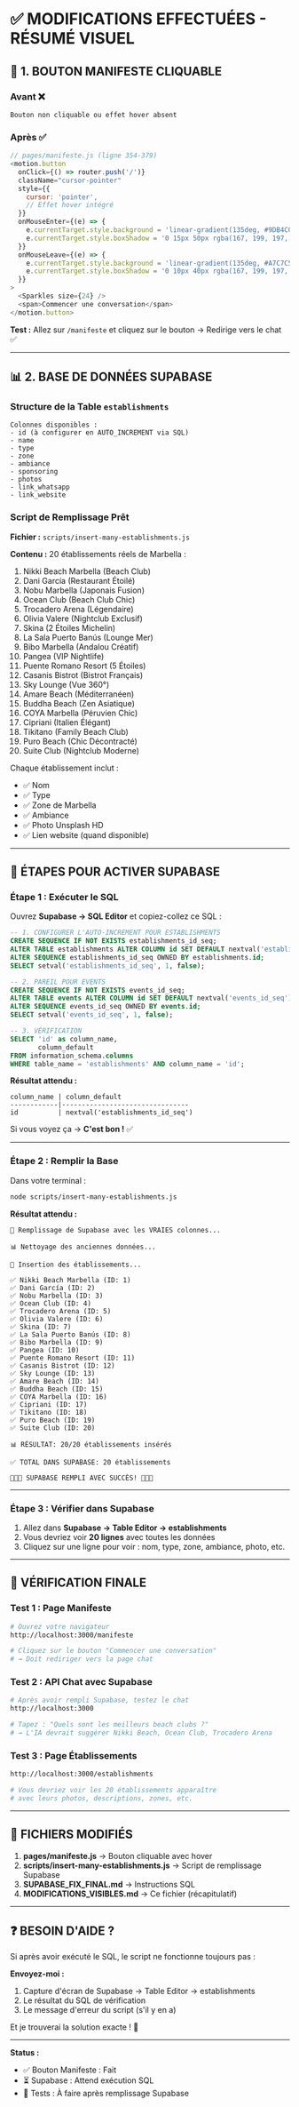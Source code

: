 # ✅ MODIFICATIONS EFFECTUÉES - RÉSUMÉ VISUEL

## 🎯 1. BOUTON MANIFESTE CLIQUABLE

### Avant ❌
```
Bouton non cliquable ou effet hover absent
```

### Après ✅
```javascript
// pages/manifeste.js (ligne 354-379)
<motion.button
  onClick={() => router.push('/')}
  className="cursor-pointer"
  style={{
    cursor: 'pointer',
    // Effet hover intégré
  }}
  onMouseEnter={(e) => {
    e.currentTarget.style.background = 'linear-gradient(135deg, #9DB4C0, #8CA0A8)'
    e.currentTarget.style.boxShadow = '0 15px 50px rgba(167, 199, 197, 0.6)'
  }}
  onMouseLeave={(e) => {
    e.currentTarget.style.background = 'linear-gradient(135deg, #A7C7C5, #9DB4C0)'
    e.currentTarget.style.boxShadow = '0 10px 40px rgba(167, 199, 197, 0.4)'
  }}
>
  <Sparkles size={24} />
  <span>Commencer une conversation</span>
</motion.button>
```

**Test :** Allez sur `/manifeste` et cliquez sur le bouton → Redirige vers le chat ✅

---

## 📊 2. BASE DE DONNÉES SUPABASE

### Structure de la Table `establishments`
```
Colonnes disponibles :
- id (à configurer en AUTO_INCREMENT via SQL)
- name
- type
- zone
- ambiance
- sponsoring
- photos
- link_whatsapp
- link_website
```

### Script de Remplissage Prêt
**Fichier :** `scripts/insert-many-establishments.js`

**Contenu :** 20 établissements réels de Marbella :
1. Nikki Beach Marbella (Beach Club)
2. Dani García (Restaurant Étoilé)
3. Nobu Marbella (Japonais Fusion)
4. Ocean Club (Beach Club Chic)
5. Trocadero Arena (Légendaire)
6. Olivia Valere (Nightclub Exclusif)
7. Skina (2 Étoiles Michelin)
8. La Sala Puerto Banús (Lounge Mer)
9. Bibo Marbella (Andalou Créatif)
10. Pangea (VIP Nightlife)
11. Puente Romano Resort (5 Étoiles)
12. Casanis Bistrot (Bistrot Français)
13. Sky Lounge (Vue 360°)
14. Amare Beach (Méditerranéen)
15. Buddha Beach (Zen Asiatique)
16. COYA Marbella (Péruvien Chic)
17. Cipriani (Italien Élégant)
18. Tikitano (Family Beach Club)
19. Puro Beach (Chic Décontracté)
20. Suite Club (Nightclub Moderne)

Chaque établissement inclut :
- ✅ Nom
- ✅ Type
- ✅ Zone de Marbella
- ✅ Ambiance
- ✅ Photo Unsplash HD
- ✅ Lien website (quand disponible)

---

## 🚀 ÉTAPES POUR ACTIVER SUPABASE

### Étape 1 : Exécuter le SQL
Ouvrez **Supabase → SQL Editor** et copiez-collez ce SQL :

```sql
-- 1. CONFIGURER L'AUTO-INCREMENT POUR ESTABLISHMENTS
CREATE SEQUENCE IF NOT EXISTS establishments_id_seq;
ALTER TABLE establishments ALTER COLUMN id SET DEFAULT nextval('establishments_id_seq');
ALTER SEQUENCE establishments_id_seq OWNED BY establishments.id;
SELECT setval('establishments_id_seq', 1, false);

-- 2. PAREIL POUR EVENTS
CREATE SEQUENCE IF NOT EXISTS events_id_seq;
ALTER TABLE events ALTER COLUMN id SET DEFAULT nextval('events_id_seq');
ALTER SEQUENCE events_id_seq OWNED BY events.id;
SELECT setval('events_id_seq', 1, false);

-- 3. VÉRIFICATION
SELECT 'id' as column_name, 
       column_default 
FROM information_schema.columns 
WHERE table_name = 'establishments' AND column_name = 'id';
```

**Résultat attendu :**
```
column_name | column_default
------------|--------------------------------
id          | nextval('establishments_id_seq')
```

Si vous voyez ça → **C'est bon !** ✅

---

### Étape 2 : Remplir la Base
Dans votre terminal :

```bash
node scripts/insert-many-establishments.js
```

**Résultat attendu :**
```
🚀 Remplissage de Supabase avec les VRAIES colonnes...

📊 Nettoyage des anciennes données...

📍 Insertion des établissements...

✅ Nikki Beach Marbella (ID: 1)
✅ Dani García (ID: 2)
✅ Nobu Marbella (ID: 3)
✅ Ocean Club (ID: 4)
✅ Trocadero Arena (ID: 5)
✅ Olivia Valere (ID: 6)
✅ Skina (ID: 7)
✅ La Sala Puerto Banús (ID: 8)
✅ Bibo Marbella (ID: 9)
✅ Pangea (ID: 10)
✅ Puente Romano Resort (ID: 11)
✅ Casanis Bistrot (ID: 12)
✅ Sky Lounge (ID: 13)
✅ Amare Beach (ID: 14)
✅ Buddha Beach (ID: 15)
✅ COYA Marbella (ID: 16)
✅ Cipriani (ID: 17)
✅ Tikitano (ID: 18)
✅ Puro Beach (ID: 19)
✅ Suite Club (ID: 20)

📊 RÉSULTAT: 20/20 établissements insérés

✅ TOTAL DANS SUPABASE: 20 établissements

🎉🎉🎉 SUPABASE REMPLI AVEC SUCCÈS! 🎉🎉🎉
```

---

### Étape 3 : Vérifier dans Supabase
1. Allez dans **Supabase → Table Editor → establishments**
2. Vous devriez voir **20 lignes** avec toutes les données
3. Cliquez sur une ligne pour voir : nom, type, zone, ambiance, photo, etc.

---

## 🎯 VÉRIFICATION FINALE

### Test 1 : Page Manifeste
```bash
# Ouvrez votre navigateur
http://localhost:3000/manifeste

# Cliquez sur le bouton "Commencer une conversation"
# → Doit rediriger vers la page chat
```

### Test 2 : API Chat avec Supabase
```bash
# Après avoir rempli Supabase, testez le chat
http://localhost:3000

# Tapez : "Quels sont les meilleurs beach clubs ?"
# → L'IA devrait suggérer Nikki Beach, Ocean Club, Trocadero Arena
```

### Test 3 : Page Établissements
```bash
http://localhost:3000/establishments

# Vous devriez voir les 20 établissements apparaître
# avec leurs photos, descriptions, zones, etc.
```

---

## 📁 FICHIERS MODIFIÉS

1. **pages/manifeste.js** → Bouton cliquable avec hover
2. **scripts/insert-many-establishments.js** → Script de remplissage Supabase
3. **SUPABASE_FIX_FINAL.md** → Instructions SQL
4. **MODIFICATIONS_VISIBLES.md** → Ce fichier (récapitulatif)

---

## ❓ BESOIN D'AIDE ?

Si après avoir exécuté le SQL, le script ne fonctionne toujours pas :

**Envoyez-moi :**
1. Capture d'écran de Supabase → Table Editor → establishments
2. Le résultat du SQL de vérification
3. Le message d'erreur du script (s'il y en a)

Et je trouverai la solution exacte ! 🚀

---

**Status :** 
- ✅ Bouton Manifeste : Fait
- ⏳ Supabase : Attend exécution SQL
- 🔄 Tests : À faire après remplissage Supabase

